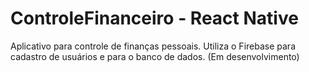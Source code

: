 ﻿# ControleFinanceiro - React Native
Aplicativo para controle de finanças pessoais.
Utiliza  o Firebase para cadastro de usuários e para o banco de dados.
(Em desenvolvimento)
